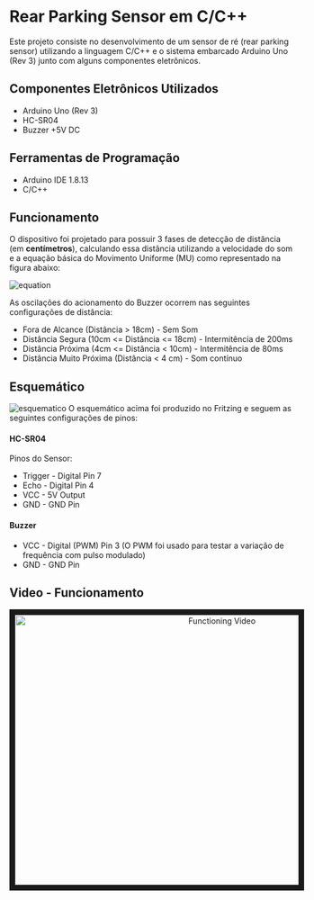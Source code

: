 # Rear Parking Sensor em C/C++ 
Este projeto consiste no desenvolvimento de um sensor de ré (rear parking sensor) utilizando a linguagem C/C++ e o sistema embarcado Arduino Uno (Rev 3) junto com alguns componentes eletrônicos.

## Componentes Eletrônicos Utilizados
 - Arduino Uno (Rev 3)
 - HC-SR04
 - Buzzer +5V DC

## Ferramentas de Programação
- Arduino IDE 1.8.13
- C/C++

## Funcionamento
O dispositivo foi projetado para possuir 3 fases de detecção de distância (em **centímetros**), calculando essa distância utilizando a velocidade do som e a equação básica do Movimento Uniforme (MU) como representado na figura abaixo:

![equation](https://snipboard.io/3cFjbu.jpg?style=centerme "Equacionamento da onda sonora e captação do sensor")

As oscilações do acionamento do Buzzer ocorrem nas seguintes configurações de distância:
- Fora de Alcance (Distância > 18cm) - Sem Som
- Distância Segura (10cm <= Distância <= 18cm) - Intermitência de 200ms
- Distância Próxima (4cm <= Distância < 10cm) - Intermitência de 80ms
- Distância Muito Próxima (Distância < 4 cm) - Som contínuo 

## Esquemático

![esquematico](https://i.imgur.com/cKMUXRl.png "Esquemático de Implementação do Circuito")
O esquemático acima foi produzido no Fritzing e seguem as seguintes configurações de pinos:

#### HC-SR04
Pinos do Sensor:
- Trigger - Digital Pin 7
- Echo - Digital Pin 4
- VCC - 5V Output
- GND - GND Pin
#### Buzzer
- VCC - Digital (PWM) Pin 3 (O PWM foi usado para testar a variação de frequência com pulso modulado)
- GND - GND Pin

## Video - Funcionamento

<div align="center">
	<a  href="https://youtu.be/bdTQDP5m7C0" target="_blank"><img src="https://yt-embed.herokuapp.com/embed?v=bdTQDP5m7C0" 
alt="Functioning Video" width="720" height="480" border="10" /></a>
</div>
